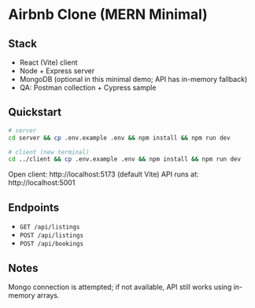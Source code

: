 # Airbnb Clone (MERN Minimal)

## Stack
- React (Vite) client
- Node + Express server
- MongoDB (optional in this minimal demo; API has in-memory fallback)
- QA: Postman collection + Cypress sample

## Quickstart
```bash
# server
cd server && cp .env.example .env && npm install && npm run dev

# client (new terminal)
cd ../client && cp .env.example .env && npm install && npm run dev
```

Open client: http://localhost:5173 (default Vite)
API runs at: http://localhost:5001

## Endpoints
- `GET /api/listings`
- `POST /api/listings`
- `POST /api/bookings`

## Notes
Mongo connection is attempted; if not available, API still works using in-memory arrays.
